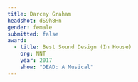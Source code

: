 ```yaml
---
title: Darcey Graham
headshot: dS9h8Hn
gender: female
submitted: false
award:
  - title: Best Sound Design (In House)
    org: NNT
    year: 2017
    show: "DEAD: A Musical"
---
```

